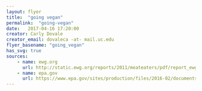 ```yaml
---
layout: flyer
title:  "going vegan"
permalink:  "going-vegan"
date:   2017-04-16 17:20:00
creator: Carly Dovale
creator_email: dovaleca -at- mail.uc.edu
flyer_basename: "going_vegan"
has_svg: true
sources: 
    - name: ewg.org
      url: http://static.ewg.org/reports/2011/meateaters/pdf/report_ewg_meat_eaters_guide_to_health_and_climate_2011.pdf?_ga=1.156663163.1778933208.1492288543
    - name: epa.gov
      url: https://www.epa.gov/sites/production/files/2016-02/documents/420f14040a.pdf
---
```


